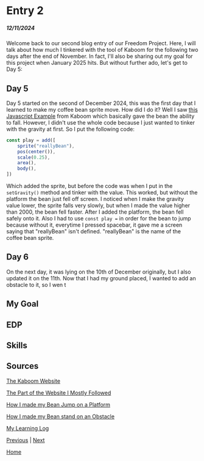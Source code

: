 # Entry 2
##### 12/11/2024

Welcome back to our second blog entry of our Freedom Project. Here, I will talk about how much I tinkered with the tool of Kaboom for the following two days after the end of November. In fact, I'll also be sharing out my goal for this project when January 2025 hits. But without further ado, let's get to Day 5:

## Day 5
Day 5 started on the second of December 2024, this was the first day that I learned to make my coffee bean sprite move. How did I do it? Well I saw [this Javascript Example](https://kaboomjs.com/play?example=gravity) from Kaboom which basically gave the bean the ability to fall. However, I didn't use the whole code because I just wanted to tinker with the gravity at first. So I put the following code:
```js
const play = add([
    sprite("reallyBean"),
	pos(center()),
    scale(0.25),
    area(),
    body(),
])
```
Which added the sprite, but before the code was when I put in the `setGravity()` method and tinker with the value. This worked, but without the platform the bean just fell off screen. I noticed when I make the gravity value lower, the sprite falls very slowly, but when I made the value higher than 2000, the bean fell faster. After I added the platform, the bean fell safely onto it. Also I had to use `const play =` in order for the bean to jump because without it, everytime I pressed spacebar, it gave me a screen saying that "reallyBean" isn't defined. "reallyBean" is the name of the coffee bean sprite.

## Day 6
On the next day, it was lying on the 10th of December originally, but I also updated it on the 11th. Now that I had my ground placed, I wanted to add an obstacle to it, so I wen t

## My Goal

## EDP

## Skills

## Sources
[The Kaboom Website](https://kaboomjs.com/)

[The Part of the Website I Mostly Followed](https://kaboomjs.com/doc/intro)

[How I made my Bean Jump on a Platform](tool/day5.html)

[How I made my Bean stand on an Obstacle](tool/day6.html)

[My Learning Log](tool/learning-log.md)


[Previous](entry01.md) | [Next](entry03.md)

[Home](../README.md)
